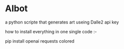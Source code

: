 # AIbot
a python scripte that generates art useing Dalle2 api key

how to install everything in one single code :- 

pip install openai requests colored
